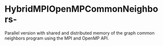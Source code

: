 # HybridMPIOpenMPCommonNeighbors-
Parallel version with shared and distributed memory of the graph common neighbors program using the MPI and OpenMP API.
